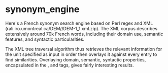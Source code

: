 # synonym_engine
Here's a French synonym search engine based on Perl regex and XML (rali.iro.umontreal.ca/DEM//DEM-1_1.xml.zip). The XML corpus describes extensively around 70k French words, including their domain use, semantic features, and syntactic particularities.

The XML tree traversal algorithm thus retrieves the relevant information for the unit specified as input in order then overlays it against every entry to find similarities. Overlaying domain, semantic, syntactic properties, encapsulated in the <CONT>, <OP> and <DOM> tags, gives fairly interesting results.
